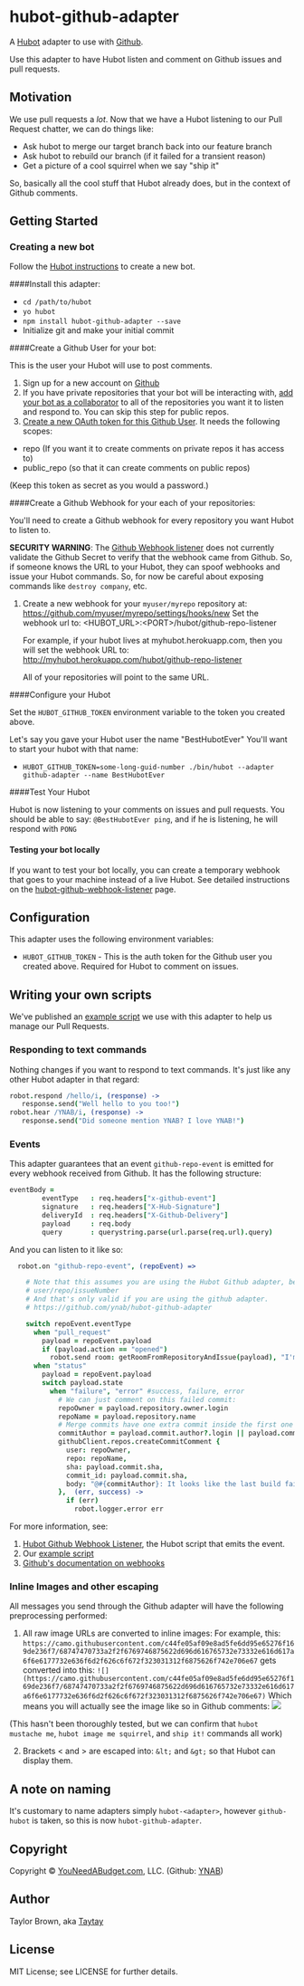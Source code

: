 # hubot-github-adapter

A [Hubot](http://hubot.github.com/) adapter to use with [Github](http://github.com).

Use this adapter to have Hubot listen and comment on Github issues and pull requests.

## Motivation

We use pull requests a _lot_.
Now that we have a Hubot listening to our Pull Request chatter, we can do things like:

- Ask hubot to merge our target branch back into our feature branch
- Ask hubot to rebuild our branch (if it failed for a transient reason)
- Get a picture of a cool squirrel when we say "ship it"

So, basically all the cool stuff that Hubot already does, but in the context of Github comments.

## Getting Started

### Creating a new bot

Follow the [Hubot instructions](https://github.com/github/hubot/blob/master/docs/index.md) to create a new bot.

####Install this adapter:
- `cd /path/to/hubot`
- `yo hubot`
- `npm install hubot-github-adapter --save`
- Initialize git and make your initial commit

####Create a Github User for your bot:

This is the user your Hubot will use to post comments.

1. Sign up for a new account on [Github](https://github.com/)
2. If you have private repositories that your bot will be interacting with, [add your bot as a collaborator](https://help.github.com/articles/adding-collaborators-to-a-personal-repository/) to all of the repositories you want it to listen and respond to. You can skip this step for public repos.
3. [Create a new OAuth token for this Github User](https://help.github.com/articles/creating-an-access-token-for-command-line-use/). It needs the following scopes:

- repo (If you want it to create comments on private repos it has access to)
- public_repo (so that it can create comments on public repos)

(Keep this token as secret as you would a password.)

####Create a Github Webhook for your each of your repositories:

You'll need to create a Github webhook for every repository you want Hubot to listen to.

**SECURITY WARNING**: The [Github Webhook listener](https://github.com/ynab/hubot-github-webhook-listener) does not currently validate the Github Secret to verify that the webhook came from Github. So, if someone knows the URL to your Hubot, they can spoof webhooks and issue your Hubot commands. So, for now be careful about exposing commands like `destroy company`, etc.

1. Create a new webhook for your `myuser/myrepo` repository at:
   https://github.com/myuser/myrepo/settings/hooks/new
   Set the webhook url to: &lt;HUBOT_URL&gt;:&lt;PORT&gt;/hubot/github-repo-listener

   For example, if your hubot lives at myhubot.herokuapp.com, then you will set the webhook URL to: http://myhubot.herokuapp.com/hubot/github-repo-listener

   All of your repositories will point to the same URL.

####Configure your Hubot

Set the `HUBOT_GITHUB_TOKEN` environment variable to the token you created above.

Let's say you gave your Hubot user the name "BestHubotEver"
You'll want to start your hubot with that name:

- `HUBOT_GITHUB_TOKEN=some-long-guid-number ./bin/hubot --adapter github-adapter --name BestHubotEver`

####Test Your Hubot

Hubot is now listening to your comments on issues and pull requests.
You should be able to say:
`@BestHubotEver ping`, and if he is listening, he will respond with `PONG`

#### Testing your bot locally

If you want to test your bot locally, you can create a temporary webhook that goes to your machine instead of a live Hubot. See detailed instructions on the [hubot-github-webhook-listener](hubot-github-webhook-listener) page.

## Configuration

This adapter uses the following environment variables:

 - `HUBOT_GITHUB_TOKEN` - This is the auth token for the Github user you created above. Required for Hubot to comment on issues.


## Writing your own scripts

We've published an [example script](https://gist.github.com/Taytay/3cc046043f49d13c0a02) we use with this adapter to help us manage our Pull Requests.

### Responding to text commands

Nothing changes if you want to respond to text commands. It's just like any other Hubot adapter in that regard:
```coffeescript
robot.respond /hello/i, (response) ->
   response.send("Well hello to you too!")
robot.hear /YNAB/i, (response) ->
   response.send("Did someone mention YNAB? I love YNAB!")
```

### Events

This adapter guarantees that an event `github-repo-event` is emitted for every webhook received from Github. 
It has the following structure:
```coffeescript
eventBody =
        eventType   : req.headers["x-github-event"]
        signature   : req.headers["X-Hub-Signature"]
        deliveryId  : req.headers["X-Github-Delivery"]
        payload     : req.body
        query       : querystring.parse(url.parse(req.url).query)
```
And you can listen to it like so:

```coffeescript
  robot.on "github-repo-event", (repoEvent) =>

    # Note that this assumes you are using the Hubot Github adapter, because it tries to comment on a github issue like
    # user/repo/issueNumber
    # And that's only valid if you are using the github adapter.
    # https://github.com/ynab/hubot-github-adapter

    switch repoEvent.eventType
      when "pull_request"
        payload = repoEvent.payload
        if (payload.action == "opened")
          robot.send room: getRoomFromRepositoryAndIssue(payload), "I'm your friendly neighborhood Github robot, and I can help you with your pull requests. For a list of the things I can do, just write:\n@#{robot.name} help"
      when "status"
        payload = repoEvent.payload
        switch payload.state
          when "failure", "error" #success, failure, error
            # We can just comment on this failed commit:
            repoOwner = payload.repository.owner.login
            repoName = payload.repository.name
            # Merge commits have one extra commit inside the first one
            commitAuthor = payload.commit.author?.login || payload.commit.commit?.author.login
            githubClient.repos.createCommitComment {
              user: repoOwner,
              repo: repoName,
              sha: payload.commit.sha,
              commit_id: payload.commit.sha,
              body: "@#{commitAuthor}: It looks like the last build failed for this commit: [#{payload.description}](#{payload.target_url})"
            },  (err, success) ->
              if (err)
                robot.logger.error err
```
 
For more information, see:

1) [Hubot Github Webhook Listener](https://github.com/ynab/hubot-github-webhook-listener), the Hubot script that emits the event.
2) Our [example script](https://gist.github.com/Taytay/3cc046043f49d13c0a02)
3) [Github's documentation on webhooks](https://developer.github.com/webhooks/)

### Inline Images and other escaping

All messages you send through the Github adapter will have the following preprocessing performed:

1) All raw image URLs are converted to inline images:
For example, this: `https://camo.githubusercontent.com/c44fe05af09e8ad5fe6dd95e65276f169de236f7/68747470733a2f2f6769746875622d696d616765732e73332e616d617a6f6e6177732e636f6d2f626c6f672f323031312f6875626f742e706e67` gets converted into this:
`![](https://camo.githubusercontent.com/c44fe05af09e8ad5fe6dd95e65276f169de236f7/68747470733a2f2f6769746875622d696d616765732e73332e616d617a6f6e6177732e636f6d2f626c6f672f323031312f6875626f742e706e67)`
Which means you will actually see the image like so in Github comments: ![](https://camo.githubusercontent.com/c44fe05af09e8ad5fe6dd95e65276f169de236f7/68747470733a2f2f6769746875622d696d616765732e73332e616d617a6f6e6177732e636f6d2f626c6f672f323031312f6875626f742e706e67)

(This hasn't been thoroughly tested, but we can confirm that `hubot mustache me`, `hubot image me squirrel`, and `ship it!` commands all work)

2) Brackets &lt; and &gt; are escaped into: `&lt;` and `&gt;` so that Hubot can display them.


## A note on naming

It's customary to name adapters simply `hubot-<adapter>`, however `github-hubot` is taken, so this is now `hubot-github-adapter`.

## Copyright

Copyright &copy; [YouNeedABudget.com](http://youneedabudget.com), LLC. (Github: [YNAB](http://github.com/ynab))

## Author

Taylor Brown, aka [Taytay](http://github.com/Taytay)

## License

MIT License; see LICENSE for further details.
